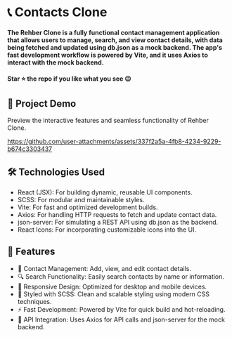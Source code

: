 <div><h1> 📞 Contacts Clone </h1></div>
<h4>The Rehber Clone is a fully functional contact management application that allows users to manage, search, and view contact details, with data being fetched and updated using db.json as a mock backend. The app's fast development workflow is powered by Vite, and it uses Axios to interact with the mock backend.</h4>
<h4>Star ⭐ the repo if you like what you see 😉 </h4>
 <div>
 <h2>📸 Project Demo</h2>
 <p>Preview the interactive features and seamless functionality of Rehber Clone.</p>

https://github.com/user-attachments/assets/337f2a5a-4fb8-4234-9229-b674c3303437


<h2>🛠️ Technologies Used</h2>
 <ul>
   <li>React (JSX): For building dynamic, reusable UI components.</li>
   <li>SCSS: For modular and maintainable styles.</li>
   <li>Vite: For fast and optimized development builds.</li>
   <li>Axios: For handling HTTP requests to fetch and update contact data.</li>
  <li>json-server: For simulating a REST API using db.json as the backend.</li>
  <li>React Icons: For incorporating customizable icons into the UI.</li>
 </ul>  
 
 <h2>🎨 Features</h2>
 <ul>
 <li>📂 Contact Management: Add, view, and edit contact details.</li>
 <li>🔍 Search Functionality: Easily search contacts by name or information.</li>
 <li>🎨 Responsive Design: Optimized for desktop and mobile devices.</li>
 <li>💅 Styled with SCSS: Clean and scalable styling using modern CSS techniques.</li>
 <li>⚡ Fast Development: Powered by Vite for quick build and hot-reloading.</li>
 <li>🔄 API Integration: Uses Axios for API calls and json-server for the mock backend.</li>
 </ul> 

